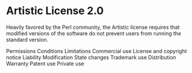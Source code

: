 Artistic License 2.0
====================

Heavily favored by the Perl community, the Artistic license requires that modified versions of the software do not
prevent users from running the standard version.

Permissions                    Conditions                                                 Limitations
Commercial use                 License and copyright notice                               Liability
Modification                   State changes                                              Trademark use
Distribution                                                                              Warranty
Patent use
Private use
